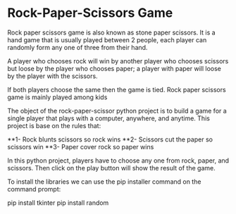 # Rock-Paper-Scissors Game

Rock paper scissors game is also known as stone paper scissors. It is a hand game that is usually played between 2 people, each player can randomly form any one of three from their hand.

A player who chooses rock will win by another player who chooses scissors but loose by the player who chooses paper; a player with paper will loose by the player with the scissors.

If both players choose the same then the game is tied. Rock paper scissors game is mainly played among kids


The object of the rock-paper-scissor python project is to build a game for a single player that plays with a computer, anywhere, and anytime. This project is base on the rules that:

**1- Rock blunts scissors so rock wins
**2- Scissors cut the paper so scissors win
**3- Paper cover rock so paper wins

In this python project, players have to choose any one from rock, paper, and scissors. Then click on the play button will show the result of the game.

To install the libraries we can use the pip installer command on the command prompt:

pip install tkinter
pip install random
